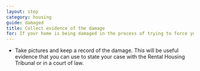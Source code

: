 ```yaml
---
layout: step
category: housing
guide: damaged
title: Collect evidence of the damage
for: If your home is being damaged in the process of trying to force you out this is the first step that you can take to make your landlord stop
---
```

- Take pictures and keep a record of the damage. This will be useful evidence that you can use to state your case with the Rental Housing Tribunal or in a court of law.